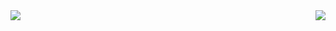 <img style="float: left" align="left" src="https://github-readme-stats.vercel.app/api?username=tandashi&count_private=true&show_icons=true&theme=dark&hide_border=true" />
<img style="float: right" align="right" src="https://github-readme-stats.vercel.app/api/top-langs/?username=tandashi&theme=dark&hide=html&hide_border=true&layout=compact" />
